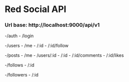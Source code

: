 # Red Social API

### Url base: http://localhost:9000/api/v1

-/auth
    - /login

-/users
    - /me
    - /:id
    - /:id/follow

-/posts
    - /me
    - /users/:id
    - /:id
    - /:id/comments
    - /:id/likes
    
-/follows
    - /:id

-/followers
    - /:id




